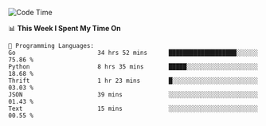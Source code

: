 <!--START_SECTION:waka-->
![Code Time](http://img.shields.io/badge/Code%20Time-791%20hrs%2023%20mins-blue)

📊 **This Week I Spent My Time On** 

```text
💬 Programming Languages: 
Go                       34 hrs 52 mins      ███████████████████░░░░░░   75.86 % 
Python                   8 hrs 35 mins       █████░░░░░░░░░░░░░░░░░░░░   18.68 % 
Thrift                   1 hr 23 mins        █░░░░░░░░░░░░░░░░░░░░░░░░   03.03 % 
JSON                     39 mins             ░░░░░░░░░░░░░░░░░░░░░░░░░   01.43 % 
Text                     15 mins             ░░░░░░░░░░░░░░░░░░░░░░░░░   00.55 % 
```


<!--END_SECTION:waka-->